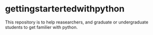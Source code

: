 # gettingstartertedwithpython
This repository is to help reasearchers, and graduate or undergraduate students to get familier with python.  
